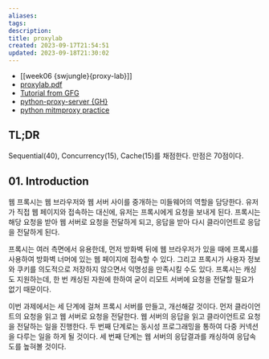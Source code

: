 ```yaml
---
aliases: 
tags: 
description:
title: proxylab
created: 2023-09-17T21:54:51
updated: 2023-09-18T21:30:02
---
```

- [[week06 {swjungle}{proxy-lab}]]
- [proxylab.pdf](http://csapp.cs.cmu.edu/3e/proxylab.pdf)
- [Tutorial from GFG](https://www.geeksforgeeks.org/creating-a-proxy-webserver-in-python-set-1/)
- [python-proxy-server {GH}](https://github.com/anapeksha/python-proxy-server/blob/main/src/server.py)
- [python mitmproxy practice](https://thepythoncode.com/article/writing-http-proxy-in-python-with-mitmproxy)

## TL;DR

Sequential(40), Concurrency(15), Cache(15)를 채점한다. 만점은 70점이다.

## 01. Introduction

웹 프록시는 웹 브라우저와 웹 서버 사이를 중개하는 미들웨어의 역할을 담당한다. 유저가 직접 웹 페이지와 접속하는 대신에, 유저는 프록시에게 요청을 보내게 된다. 프록시는 해당 요청을 받아 웹 서버로 요청을 전달하게 되고, 응답을 받아 다시 클라이언트로 응답을 전달하게 된다.

프록시는 여러 측면에서 유용한데, 먼저 방화벽 뒤에 웹 브라우저가 있을 때에 프록시를 사용하여 방화벽 너머에 있는 웹 페이지에 접속할 수 있다. 그리고 프록시가 사용자 정보와 쿠키를 의도적으로 저장하지 않으면서 익명성을 만족시킬 수도 있다. 프록시는 캐싱도 지원하는데, 한 번 캐싱된 자원에 한하여 굳이 리모트 서버에 요청을 전달할 필요가 없기 때문이다.

이번 과제에서는 세 단계에 걸쳐 프록시 서버를 만들고, 개선해갈 것이다. 먼저 클라이언트의 요청을 읽고 웹 서버로 요청을 전달한다. 웹 서버의 응답을 읽고 클라이언트로 요청을 전달하는 일을 진행한다. 두 번째 단계로는 동시성 프로그래밍을 통하여 다중 커넥션을 다루는 일을 하게 될 것이다. 세 번째 단계는 웹 서버의 응답결과를 캐싱하여 응답속도를 높혀볼 것이다.
